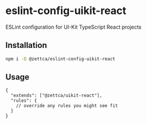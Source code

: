 # eslint-config-uikit-react

ESLint configuration for UI-Kit TypeScript React projects

## Installation

```sh
npm i -D @zettca/eslint-config-uikit-react
```

## Usage

```jsonc
{
  "extends": ["@zettca/uikit-react"],
  "rules": {
    // override any rules you might see fit
  }
}
```
